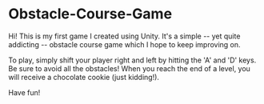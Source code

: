 # Obstacle-Course-Game
Hi! This is my first game I created using Unity. It's a simple -- yet quite addicting -- obstacle course game which I hope to keep improving on.

To play, simply shift your player right and left by hitting the 'A' and 'D' keys. Be sure to avoid all the obstacles! When you reach the end of a level, you will receive a chocolate cookie (just kidding!). 

Have fun!
